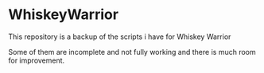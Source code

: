 # WhiskeyWarrior
This repository is a backup of the scripts i have for Whiskey Warrior

Some of them are incomplete and not fully working and there is much room for improvement.


